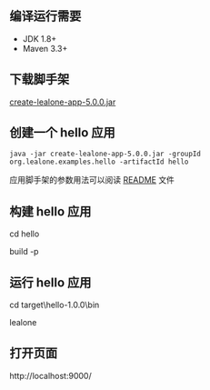 ## 编译运行需要

* JDK 1.8+
* Maven 3.3+


## 下载脚手架

[create-lealone-app-5.0.0.jar](https://github.com/lealone/Lealone-Plugins/releases/download/lealone-plugins-5.0.0/create-lealone-app-5.0.0.jar)


## 创建一个 hello 应用

`java -jar create-lealone-app-5.0.0.jar -groupId org.lealone.examples.hello -artifactId hello`

应用脚手架的参数用法可以阅读 [README](https://github.com/lealone/Lealone-Plugins/blob/master/service/create-app/README.md) 文件


## 构建 hello 应用

cd hello

build -p


## 运行 hello 应用

cd target\hello-1.0.0\bin

lealone


## 打开页面

http://localhost:9000/


